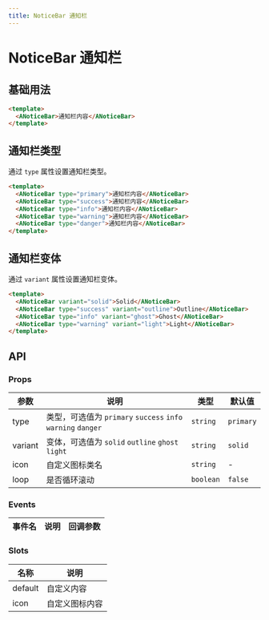 ```yaml
---
title: NoticeBar 通知栏
---
```

# NoticeBar 通知栏

## 基础用法

```html
<template>
  <ANoticeBar>通知栏内容</ANoticeBar>
</template>
```

## 通知栏类型

通过 `type` 属性设置通知栏类型。

```html
<template>
  <ANoticeBar type="primary">通知栏内容</ANoticeBar>
  <ANoticeBar type="success">通知栏内容</ANoticeBar>
  <ANoticeBar type="info">通知栏内容</ANoticeBar>
  <ANoticeBar type="warning">通知栏内容</ANoticeBar>
  <ANoticeBar type="danger">通知栏内容</ANoticeBar>
</template>
```

## 通知栏变体

通过 `variant` 属性设置通知栏变体。

```html
<template>
  <ANoticeBar variant="solid">Solid</ANoticeBar>
  <ANoticeBar type="success" variant="outline">Outline</ANoticeBar>
  <ANoticeBar type="info" variant="ghost">Ghost</ANoticeBar>
  <ANoticeBar type="warning" variant="light">Light</ANoticeBar>
</template>
```

## API

### Props

| 参数 | 说明 | 类型 | 默认值 |
| --- | --- | --- | --- |
| type | 类型，可选值为 `primary` `success` `info` `warning` `danger` | `string` | `primary` |
| variant | 变体，可选值为 `solid` `outline` `ghost` `light` | `string` | `solid` |
| icon | 自定义图标类名 | `string` | - |
| loop | 是否循环滚动 | `boolean` | `false` |

### Events

| 事件名 | 说明 | 回调参数 |
| --- | --- | --- |

### Slots

| 名称 | 说明 |
| --- | --- |
| default | 自定义内容 |
| icon | 自定义图标内容 |
